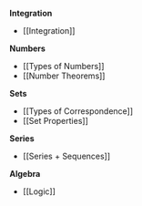 **Integration**
- [[Integration]]

**Numbers**
- [[Types of Numbers]]
-  [[Number Theorems]]

**Sets**
- [[Types of Correspondence]]
- [[Set Properties]]

**Series**
-  [[Series + Sequences]]

**Algebra**
- [[Logic]]
